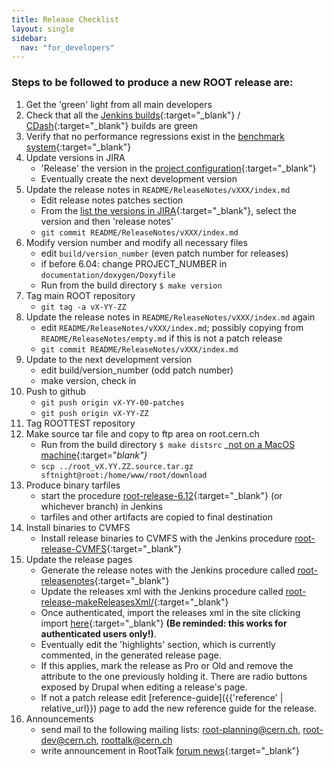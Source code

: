 ```yaml
---
title: Release Checklist
layout: single
sidebar:
  nav: "for_developers"
---
```


### Steps to be followed to produce a new ROOT release are:

  1. Get the 'green' light from all main developers
  2. Check that all the [Jenkins builds](https://epsft-jenkins.cern.ch/view/ROOT/){:target="_blank"} / [CDash](https://cdash.cern.ch/index.php?project=ROOT){:target="_blank"} builds are green
  3. Verify that no performance regressions exist in the [benchmark system](https://rootbnch-grafana-test.cern.ch/){:target="_blank"}
  4. Update versions in JIRA
      - 'Release' the version in the [project configuration](https://sft.its.cern.ch/jira/plugins/servlet/project-config/ROOT/versions){:target="_blank"}
      - Eventually create the next development version
  5. Update the release notes in `README/ReleaseNotes/vXXX/index.md`
      - Edit release notes patches section
      - From the [list the versions in JIRA](https://sft.its.cern.ch/jira/projects/ROOT?selectedItem=com.atlassian.jira.jira-projects-plugin:release-page&status=released){:target="_blank"}, select the version and then 'release notes'
      - `git commit README/ReleaseNotes/vXXX/index.md`
  6. Modify version number and modify all necessary files
      - edit `build/version_number` (even patch number for releases)
      - if before 6.04: change PROJECT_NUMBER in `documentation/doxygen/Doxyfile`
      - Run from the build directory `$ make version`
  7. Tag main ROOT repository
      - `git tag -a vX-YY-ZZ`
  8. Update the release notes in `README/ReleaseNotes/vXXX/index.md` again
      - edit `README/ReleaseNotes/vXXX/index.md`; possibly copying from `README/ReleaseNotes/empty.md` if this is not a patch release
      - `git commit README/ReleaseNotes/vXXX/index.md`
  9. Update to the next development version
      - edit build/version_number (odd patch number)
      - make version, check in
  10. Push to github
      - `git push origin vX-YY-00-patches`
      - `git push origin vX-YY-ZZ`
  11. Tag ROOTTEST repository
  12. Make source tar file and copy to ftp area on root.cern.ch
      - Run from the build directory `$ make distsrc` _[not on a MacOS machine](https://superuser.com/questions/318809/linux-os-x-tar-incompatibility-tarballs-created-on-os-x-give-errors-when-unt){:target="_blank"}_
      - `scp ../root_vX.YY.ZZ.source.tar.gz sftnight@root:/home/www/root/download`
  13. Produce binary tarfiles
      - start the procedure [root-release-6.12](https://epsft-jenkins.cern.ch/view/ROOT/job/root-release-6.12/){:target="_blank"} (or whichever branch) in Jenkins
      - tarfiles and other artifacts are copied to final destination
  14. Install binaries to CVMFS
      - Install release binaries to CVMFS with the Jenkins procedure [root-release-CVMFS](https://epsft-jenkins.cern.ch/view/ROOT/job/root-release-CVMFS/){:target="_blank"}
  15. Update the release pages
      - Generate the release notes with the Jenkins procedure called [root-releasenotes](https://epsft-jenkins.cern.ch/view/ROOT/job/root-releasenotes/){:target="_blank"}
      - Update the releases xml with the Jenkins procedure called [root-release-makeReleasesXml/](https://epsft-jenkins.cern.ch/view/ROOT/job/root-release-makeReleasesXml/){:target="_blank"}
      - Once authenticated, import the releases xml in the site clicking import [here](https://cern.ch/go/6Dc8){:target="_blank"} __(Be reminded: this works for authenticated users only!)__.
      - Eventually edit the 'highlights' section, which is currently commented, in the generated release page.
      - If this applies, mark the release as Pro or Old and remove the attribute to the one previously holding it. There are radio buttons exposed by Drupal when editing a release's page.
      - If not a patch release edit [reference-guide]({{'reference' | relative_url}}) page to add the new reference guide for the release.
  16. Announcements
      - send mail to the following mailing lists: root-planning@cern.ch, root-dev@cern.ch, roottalk@cern.ch
      - write announcement in RootTalk [forum news](https://root-forum.cern.ch/c/news){:target="_blank"}